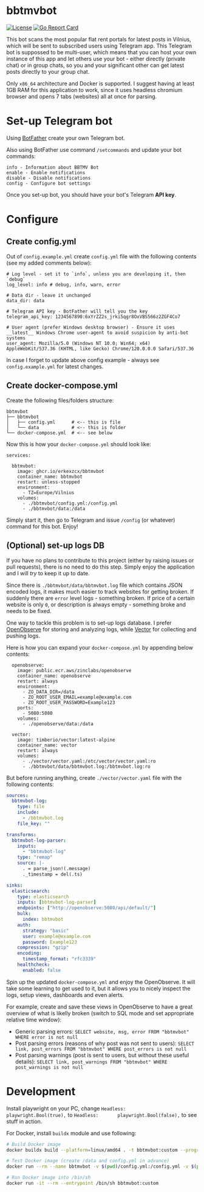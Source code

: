 # bbtmvbot

[![License](https://img.shields.io/github/license/erkexzcx/bbtmvbot)](LICENSE)
[![Go Report Card](https://goreportcard.com/badge/github.com/erkexzcx/bbtmvbot)](https://goreportcard.com/report/github.com/erkexzcx/bbtmvbot)

This bot scans the most popular flat rent portals for latest posts in Vilnius, which will be sent to subscribed users using Telegram app. This Telegram bot is suppossed to be multi-user, which means that you can host your own instance of this app and let others use your bot - either directly (private chat) or in group chats, so you and your significant other can get latest posts directly to your group chat.

Only `x86_64` architecture and Docker is supported. I suggest having at least 1GB RAM for this application to work, since it uses headless chromium browser and opens 7 tabs (websites) all at once for parsing.

# Set-up Telegram bot

Using [BotFather](https://t.me/BotFather) create your own Telegram bot.

Also using BotFather use command `/setcommands` and update your bot commands:
```
info - Information about BBTMV Bot
enable - Enable notifications
disable - Disable notifications
config - Configure bot settings
```
Once you set-up bot, you should have your bot's Telegram **API key**.

# Configure

## Create config.yml

Out of `config.example.yml` create `config.yml` file with the following contents (see my added comments below):

```
# Log level - set it to `info`, unless you are developing it, then `debug`
log_level: info # debug, info, warn, error

# Data dir - leave it unchanged
data_dir: data

# Telegram API key - BotFather will tell you the key
telegram_api_key: 1234567890:6xYrZZ2s_jrki5qgr8OxVBS566z2ZGF4Co7

# User agent (prefer Windows desktop browser) - Ensure it uses __latest__ Windows Chrome user-agent to avoid suspicion by anti-bot systems
user_agent: Mozilla/5.0 (Windows NT 10.0; Win64; x64) AppleWebKit/537.36 (KHTML, like Gecko) Chrome/120.0.0.0 Safari/537.36
```

In case I forget to update above config example - always see `config.example.yml` for latest changes.

## Create docker-compose.yml

Create the following files/folders structure:

```
bbtmvbot
├── bbtmvbot
│   ├── config.yml      # <-- this is file
│   └── data            # <-- this is folder
└── docker-compose.yml  # <-- see below
```

Now this is how your `docker-compose.yml` should look like:

```
services:

  bbtmvbot:
    image: ghcr.io/erkexzcx/bbtmvbot
    container_name: bbtmvbot
    restart: unless-stopped
    environment:
      - TZ=Europe/Vilnius
    volumes:
      - ./bbtmvbot/config.yml:/config.yml
      - ./bbtmvbot/data:/data
```

Simply start it, then go to Telegram and issue `/config` (or whatever) command for this bot. Enjoy!

## (Optional) set-up logs DB

If you have no plans to contribute to this project (either by raising issues or pull requests), there is no need to do this step. Simply enjoy the application and I will _try_ to keep it up to date.

Since there is `./bbtmvbot/data/bbtmvbot.log` file which contains JSON encoded logs, it makes much easier to track websites for getting broken. If suddenly there are `error` level logs - something broken. If price of a certain website is only `0`, or description is always empty - something broke and needs to be fixed.

One way to tackle this problem is to set-up logs database. I prefer [OpenObserve](https://github.com/openobserve/openobserve) for storing and analyzing logs, while [Vector](https://github.com/vectordotdev/vector) for collecting and pushing logs.

Here is how you can expand your `docker-compose.yml` by appending below contents:

```
  openobserve:
    image: public.ecr.aws/zinclabs/openobserve
    container_name: openobserve
    restart: always
    environment:
      - ZO_DATA_DIR=/data
      - ZO_ROOT_USER_EMAIL=example@example.com
      - ZO_ROOT_USER_PASSWORD=Example123
    ports:
      - 5080:5080
    volumes:
      - ./openobserve/data:/data

  vector:
    image: timberio/vector:latest-alpine
    container_name: vector
    restart: always
    volumes:
      - ./vector/vector.yaml:/etc/vector/vector.yaml:ro
      - ./bbtmvbot/data/bbtmvbot.log:/bbtmvbot.log:ro
```

But before running anything, create `./vector/vector.yaml` file with the following contents:

```yaml
sources:
  bbtmvbot-log:
    type: file
    include:
      - /bbtmvbot.log
    file_key: ""

transforms:
  bbtmvbot-log-parser:
    inputs:
      - "bbtmvbot-log"
    type: "remap"
    source: |-
      . = parse_json!(.message)
      ._timestamp = del(.ts)

sinks:
  elasticsearch:
    type: elasticsearch
    inputs: [bbtmvbot-log-parser]
    endpoints: ["http://openobserve:5080/api/default/"]
    bulk:
      index: bbtmvbot
    auth:
      strategy: "basic"
      user: example@example.com
      password: Example123
    compression: "gzip"
    encoding:
      timestamp_format: "rfc3339"
    healthcheck:
      enabled: false
```

Spin up the updated `docker-compose.yml` and enjoy the OpenObserve. It will take some learning to get used to it, but it allows you to nicely inspect the logs, setup views, dashboards and even alerts.

For example, create and save these views in OpenObserve to have a great overview of what is likelly broken (switch to SQL mode and set appropriate relative time window):

- Generic parsing errors: `SELECT website, msg, error FROM "bbtmvbot" WHERE error is not null`
- Post parsing errors (reasons of why post was not sent to users): `SELECT link, post_errors FROM "bbtmvbot" WHERE post_errors is not null`
- Post parsing warnings (post is sent to users, but without these useful details): `SELECT link, post_warnings FROM "bbtmvbot" WHERE post_warnings is not null`

# Development

Install playwright on your PC, change `Headless:       playwright.Bool(true),` to `Headless:       playwright.Bool(false),` to see stuff in action.

For Docker, install `buildx` module and use following:

```bash
# Build Docker image
docker buildx build --platform=linux/amd64 . -t bbtmvbot:custom --progress=plain --load

# Test Docker image (create /data and config.yml in advance)
docker run --rm --name bbtmvbot -v $(pwd)/config.yml:/config.yml -v $(pwd)/data:/data bbtmvbot:custom

# Run Docker image into /bin/sh
docker run -it --rm --entrypoint /bin/sh bbtmvbot:custom
```

